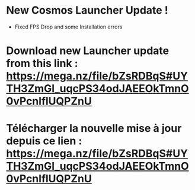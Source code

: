 # New Cosmos Launcher Update !

- Fixed FPS Drop and some Installation errors

# Download new Launcher update from this link : https://mega.nz/file/bZsRDBqS#UYTH3ZmGl_uqcPS34odJAEEOkTmnO0vPcnlflUQPZnU

# Télécharger la nouvelle mise à jour depuis ce lien : https://mega.nz/file/bZsRDBqS#UYTH3ZmGl_uqcPS34odJAEEOkTmnO0vPcnlflUQPZnU
